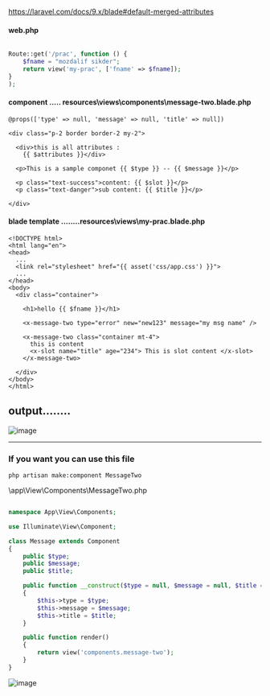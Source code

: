 https://laravel.com/docs/9.x/blade#default-merged-attributes
#### web.php

```php

Route::get('/prac', function () {
    $fname = "mozdalif sikder";
    return view('my-prac', ['fname' => $fname]);
}
);
```

#### component ..... resources\views\components\message-two.blade.php

```blade
@props(['type' => null, 'message' => null, 'title' => null])

<div class="p-2 border border-2 my-2">

  <div>this is all attributes :
    {{ $attributes }}</div>

  <p>This is a sample componet {{ $type }} -- {{ $message }}</p>

  <p class="text-success">content: {{ $slot }}</p>
  <p class="text-danger">sub content: {{ $title }}</p>

</div>

```

#### blade template ........resources\views\my-prac.blade.php

```blade
<!DOCTYPE html>
<html lang="en">
<head>
  ...
  <link rel="stylesheet" href="{{ asset('css/app.css') }}">
  ...
</head>
<body>
  <div class="container">

    <h1>hello {{ $fname }}</h1>

    <x-message-two type="error" new="new123" message="my msg name" />

    <x-message-two class="container mt-4">
      this is content
      <x-slot name="title" age="234"> This is slot content </x-slot>
    </x-message-two>

  </div>
</body>
</html>
```


## output........

![image](https://user-images.githubusercontent.com/12442613/160060178-87c3992b-ca19-476c-b230-23b5e1b25cc8.png)

------------------------


### If you want you can use this file 

```
php artisan make:component MessageTwo
```

\app\View\Components\MessageTwo.php
```php

namespace App\View\Components;

use Illuminate\View\Component;

class Message extends Component
{
    public $type;
    public $message;
    public $title;

    public function __construct($type = null, $message = null, $title = null)
    {
        $this->type = $type;
        $this->message = $message;
        $this->title = $title;
    }

    public function render()
    {
        return view('components.message-two');
    }
}
```


![image](https://user-images.githubusercontent.com/12442613/165042816-663ce272-5e0c-4570-8d69-91329e259e22.png)




